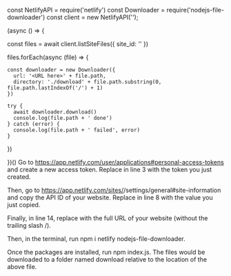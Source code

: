 const NetlifyAPI = require('netlify')
const Downloader = require('nodejs-file-downloader')
const client = new NetlifyAPI('<access-token-here>');

(async () => {

  const files = await client.listSiteFiles({
    site_id: '<API ID here>'
  })

  files.forEach(async (file) => {

    const downloader = new Downloader({
      url: '<URL here>' + file.path,
      directory: './download' + file.path.substring(0, file.path.lastIndexOf('/') + 1)
    })

    try {
      await downloader.download()
      console.log(file.path + ' done')
    } catch (error) {
      console.log(file.path + ' failed', error)
    }
  })

})()
Go to https://app.netlify.com/user/applications#personal-access-tokens and create a new access token. Replace <access-token-here> in line 3 with the token you just created.

Then, go to https://app.netlify.com/sites/<site-name>/settings/general#site-information and copy the API ID of your website. Replace <API ID here> in line 8 with the value you just copied.

Finally, in line 14, replace <URL here> with the full URL of your website (without the trailing slash /).

Then, in the terminal, run npm i netlify nodejs-file-downloader.

Once the packages are installed, run npm index.js. The files would be downloaded to a folder named download relative to the location of the above file.
